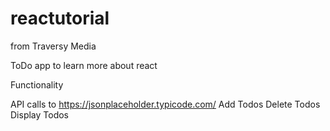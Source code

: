 # reactutorial
 from Traversy Media

ToDo app to learn more about react

Functionality

API calls to https://jsonplaceholder.typicode.com/ 
Add Todos
Delete Todos
Display Todos
